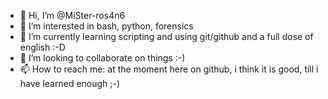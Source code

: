 - 👋 Hi, I’m @MiSter-ros4n6
- 👀 I’m interested in bash, python, forensics
- 🌱 I’m currently learning scripting and using git/github and a full dose of english :-D
- 💞️ I’m looking to collaborate on things :-)
- 📫 How to reach me: at the moment here on github, i think it is good, till i have learned enough ;-)

<!---
MiSter-ros4n6/MiSter-ros4n6 is a ✨ special ✨ repository because its `README.md` (this file) appears on your GitHub profile.
You can click the Preview link to take a look at your changes.
--->
